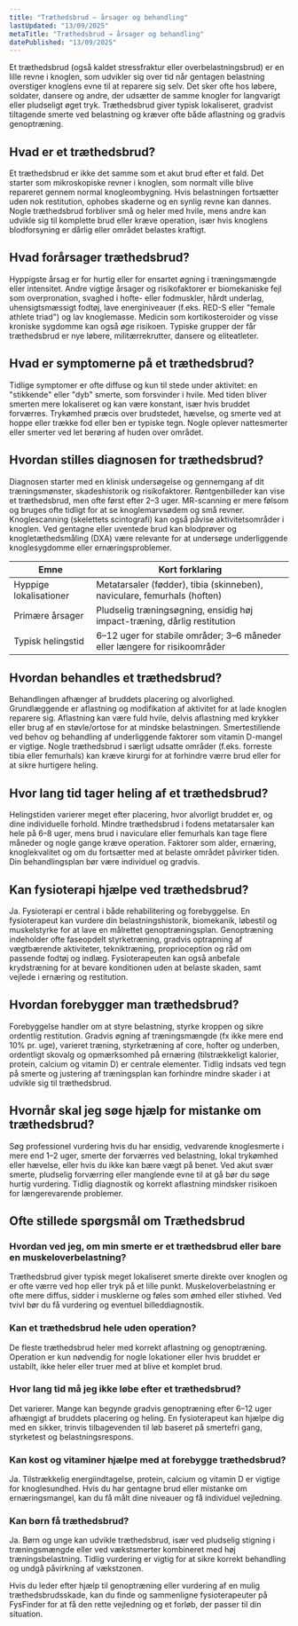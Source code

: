```yaml
---
title: "Træthedsbrud – årsager og behandling"
lastUpdated: "13/09/2025"
metaTitle: "Træthedsbrud → årsager og behandling"
datePublished: "13/09/2025"
---
```


Et træthedsbrud (også kaldet stressfraktur eller overbelastningsbrud) er en lille revne i knoglen, som udvikler sig over tid når gentagen belastning overstiger knoglens evne til at reparere sig selv. Det sker ofte hos løbere, soldater, dansere og andre, der udsætter de samme knogler for langvarigt eller pludseligt øget tryk. Træthedsbrud giver typisk lokaliseret, gradvist tiltagende smerte ved belastning og kræver ofte både aflastning og gradvis genoptræning.

## Hvad er et træthedsbrud?

Et træthedsbrud er ikke det samme som et akut brud efter et fald. Det starter som mikroskopiske revner i knoglen, som normalt ville blive repareret gennem normal knogleombygning. Hvis belastningen fortsætter uden nok restitution, ophobes skaderne og en synlig revne kan dannes. Nogle træthedsbrud forbliver små og heler med hvile, mens andre kan udvikle sig til komplette brud eller kræve operation, især hvis knoglens blodforsyning er dårlig eller området belastes kraftigt.

## Hvad forårsager træthedsbrud?

Hyppigste årsag er for hurtig eller for ensartet øgning i træningsmængde eller intensitet. Andre vigtige årsager og risikofaktorer er biomekaniske fejl som overpronation, svaghed i hofte- eller fodmuskler, hårdt underlag, uhensigtsmæssigt fodtøj, lave energiniveauer (f.eks. RED-S eller "female athlete triad") og lav knoglemasse. Medicin som kortikosteroider og visse kroniske sygdomme kan også øge risikoen. Typiske grupper der får træthedsbrud er nye løbere, militærrekrutter, dansere og eliteatleter.

## Hvad er symptomerne på et træthedsbrud?

Tidlige symptomer er ofte diffuse og kun til stede under aktivitet: en "stikkende" eller "dyb" smerte, som forsvinder i hvile. Med tiden bliver smerten mere lokaliseret og kan være konstant, især hvis bruddet forværres. Trykømhed præcis over brudstedet, hævelse, og smerte ved at hoppe eller trække fod eller ben er typiske tegn. Nogle oplever nattesmerter eller smerter ved let berøring af huden over området.

## Hvordan stilles diagnosen for træthedsbrud?

Diagnosen starter med en klinisk undersøgelse og gennemgang af dit træningsmønster, skadeshistorik og risikofaktorer. Røntgenbilleder kan vise et træthedsbrud, men ofte først efter 2–3 uger. MR-scanning er mere følsom og bruges ofte tidligt for at se knoglemarvsødem og små revner. Knoglescanning (skelettets scintografi) kan også påvise aktivitetsområder i knoglen. Ved gentagne eller uventede brud kan blodprøver og knogletæthedsmåling (DXA) være relevante for at undersøge underliggende knoglesygdomme eller ernæringsproblemer.

| Emne | Kort forklaring |
|---|---|
| Hyppige lokalisationer | Metatarsaler (fødder), tibia (skinneben), naviculare, femurhals (hoften) |
| Primære årsager | Pludselig træningsøgning, ensidig høj impact-træning, dårlig restitution |
| Typisk helingstid | 6–12 uger for stabile områder; 3–6 måneder eller længere for risikoområder |

## Hvordan behandles et træthedsbrud?

Behandlingen afhænger af bruddets placering og alvorlighed. Grundlæggende er aflastning og modifikation af aktivitet for at lade knoglen reparere sig. Aflastning kan være fuld hvile, delvis aflastning med krykker eller brug af en støvle/ortose for at mindske belastningen. Smertestillende ved behov og behandling af underliggende faktorer som vitamin D-mangel er vigtige. Nogle træthedsbrud i særligt udsatte områder (f.eks. forreste tibia eller femurhals) kan kræve kirurgi for at forhindre værre brud eller for at sikre hurtigere heling.

## Hvor lang tid tager heling af et træthedsbrud?

Helingstiden varierer meget efter placering, hvor alvorligt bruddet er, og dine individuelle forhold. Mindre træthedsbrud i fodens metatarsaler kan hele på 6–8 uger, mens brud i naviculare eller femurhals kan tage flere måneder og nogle gange kræve operation. Faktorer som alder, ernæring, knoglekvalitet og om du fortsætter med at belaste området påvirker tiden. Din behandlingsplan bør være individuel og gradvis.

## Kan fysioterapi hjælpe ved træthedsbrud?

Ja. Fysioterapi er central i både rehabilitering og forebyggelse. En fysioterapeut kan vurdere din belastningshistorik, biomekanik, løbestil og muskelstyrke for at lave en målrettet genoptræningsplan. Genoptræning indeholder ofte faseopdelt styrketræning, gradvis optrapning af vægtbærende aktiviteter, tekniktræning, proprioception og råd om passende fodtøj og indlæg. Fysioterapeuten kan også anbefale krydstræning for at bevare konditionen uden at belaste skaden, samt vejlede i ernæring og restitution.

## Hvordan forebygger man træthedsbrud?

Forebyggelse handler om at styre belastning, styrke kroppen og sikre ordentlig restitution. Gradvis øgning af træningsmængde (fx ikke mere end 10% pr. uge), varieret træning, styrketræning af core, hofter og underben, ordentligt skovalg og opmærksomhed på ernæring (tilstrækkeligt kalorier, protein, calcium og vitamin D) er centrale elementer. Tidlig indsats ved tegn på smerte og justering af træningsplan kan forhindre mindre skader i at udvikle sig til træthedsbrud.

## Hvornår skal jeg søge hjælp for mistanke om træthedsbrud?

Søg professionel vurdering hvis du har ensidig, vedvarende knoglesmerte i mere end 1–2 uger, smerte der forværres ved belastning, lokal trykømhed eller hævelse, eller hvis du ikke kan bære vægt på benet. Ved akut svær smerte, pludselig forværring eller manglende evne til at gå bør du søge hurtig vurdering. Tidlig diagnostik og korrekt aflastning mindsker risikoen for længerevarende problemer.

## Ofte stillede spørgsmål om Træthedsbrud

### Hvordan ved jeg, om min smerte er et træthedsbrud eller bare en muskeloverbelastning?
Træthedsbrud giver typisk meget lokaliseret smerte direkte over knoglen og er ofte værre ved hop eller tryk på et lille punkt. Muskeloverbelastning er ofte mere diffus, sidder i musklerne og føles som ømhed eller stivhed. Ved tvivl bør du få vurdering og eventuel billeddiagnostik.

### Kan et træthedsbrud hele uden operation?
De fleste træthedsbrud heler med korrekt aflastning og genoptræning. Operation er kun nødvendig for nogle lokationer eller hvis bruddet er ustabilt, ikke heler eller truer med at blive et komplet brud.

### Hvor lang tid må jeg ikke løbe efter et træthedsbrud?
Det varierer. Mange kan begynde gradvis genoptræning efter 6–12 uger afhængigt af bruddets placering og heling. En fysioterapeut kan hjælpe dig med en sikker, trinvis tilbagevenden til løb baseret på smertefri gang, styrketest og belastningsrespons.

### Kan kost og vitaminer hjælpe med at forebygge træthedsbrud?
Ja. Tilstrækkelig energiindtagelse, protein, calcium og vitamin D er vigtige for knoglesundhed. Hvis du har gentagne brud eller mistanke om ernæringsmangel, kan du få målt dine niveauer og få individuel vejledning.

### Kan børn få træthedsbrud?
Ja. Børn og unge kan udvikle træthedsbrud, især ved pludselig stigning i træningsmængde eller ved vækstsmerter kombineret med høj træningsbelastning. Tidlig vurdering er vigtig for at sikre korrekt behandling og undgå påvirkning af vækstzonen.

Hvis du leder efter hjælp til genoptræning eller vurdering af en mulig træthedsbrudsskade, kan du finde og sammenligne fysioterapeuter på FysFinder for at få den rette vejledning og et forløb, der passer til din situation.